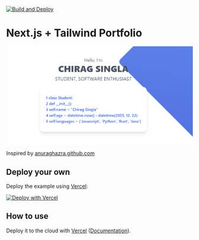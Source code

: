 [![Build and Deploy](https://github.com/chirag-droid/chirag-droid.github.io/actions/workflows/build.yml/badge.svg)](https://github.com/chirag-droid/chirag-droid.github.io/actions/workflows/build.yml)

# Next.js + Tailwind Portfolio

![Website preview image](public/meta.png)

Inspired by [anuraghazra.github.com](https://github.com/anuraghazra/anuraghazra.github.io)

## Deploy your own

Deploy the example using [Vercel](https://vercel.com?utm_source=github&utm_medium=readme&utm_campaign=next-example):

[![Deploy with Vercel](https://vercel.com/button)](https://vercel.com/new/git/external?repository-url=https://github.com/chirag-droid/chirag-droid.github.io&project-name=chirag-droid.github.io&repository-name=chirag-droid.github.io)

## How to use

Deploy it to the cloud with [Vercel](https://vercel.com/new?utm_source=github&utm_medium=readme&utm_campaign=next-example) ([Documentation](https://nextjs.org/docs/deployment)).
